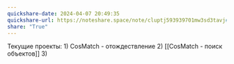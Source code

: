 ```yaml
---
quickshare-date: 2024-04-07 20:49:35
quickshare-url: https://noteshare.space/note/cluptj593939701mw3sd3tavj#GUF9w1d+IE5a7ITXkot3F4kHtJ7a1v9Kh0aoFCM+1oY
share: "True"
---
```

Текущие проекты:
	1) CosMatch - отождествление
	2) [[CosMatch - поиск объектов]]
	3)